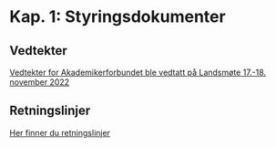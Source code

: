# Kap. 1: Styringsdokumenter

## Vedtekter
[Vedtekter for Akademikerforbundet ble vedtatt på Landsmøte 17.-18. november 2022](https://www.akademikerforbundet.no/styringsdokumenter/vedtekter/)

## Retningslinjer
[Her finner du retningslinjer](https://akademikerforbundetno.sharepoint.com/:f:/s/Dokumentsenter/EhFHIfQOs2hOmuKVWMn3YCUBBRriYTQ3fI9XIrNO0rTrhQ)